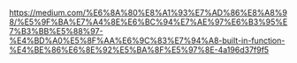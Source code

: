 https://medium.com/%E6%8A%80%E8%A1%93%E7%AD%86%E8%A8%98/%E5%9F%BA%E7%A4%8E%E6%BC%94%E7%AE%97%E6%B3%95%E7%B3%BB%E5%88%97-%E4%BD%A0%E5%8F%AA%E6%9C%83%E7%94%A8-built-in-function-%E4%BE%86%E6%8E%92%E5%BA%8F%E5%97%8E-4a196d37f9f5